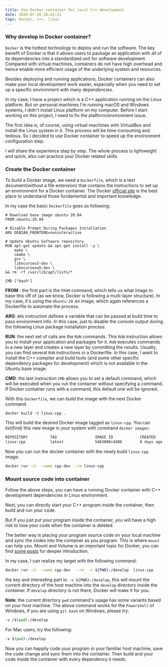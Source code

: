 ```yaml
---
title: Use Docker container for local C++ development
date: 2020-07-28 20:42:21
tags: docker, c++, linux
---
```


### Why develop in Docker container?

`Docker` is the hottest technology to deploy and run the software. The key benefit of Docker is that it allows users to package an application with all of its dependencies into a standardized unit for software development. Compared with virtual machines, containers do not have high overhead and hence enable more efficient usage of the underlying system and resources. 

Besides deploying and running applications, Docker containers can also make your local development work easier, especially when you need to set up a specific environment with many dependencies. 

In my case, I have a project which is a C++ application running on the Linux platform. But on personal machines I'm running macOS and Windows systems, I didn't install Linux platform on my computer. Before I start working on this project, I need to fix the platform/environment issue. 

The first idea is, of course, using virtual-machines with VirtualBox and install the Linux system in it. This process will be time-consuming and tedious. So I decided to use Docker container to speed up the environment configuration step. 

I will share the experience step by step. The whole process is lightweight and quick, also can practice your Docker related skills.

### Create the Docker container

To build a Docker image, we need a `Dockerfile`, which is a text document(without a file extension) that contains the instructions to set up an environment for a Docker container. The Docker [official site](https://docs.docker.com/get-started/overview/) is the best place to understand those fundamental and important knowledge.

In my case the basic `Dockerfile` goes as following:

```docker
# Download base image ubuntu 20.04
FROM ubuntu:20.04

# Disable Prompt During Packages Installation
ARG DEBIAN_FRONTEND=noninteractive

# Update Ubuntu Software repository
RUN apt-get update && apt-get install -y \
    make \
    cmake \
    g++ \
    libncurses5-dev \
    libncursesw5-dev \
&& rm -rf /var/lib/apt/lists/*

CMD ["bash"]
```

**FROM** : the first part is the `FROM` command, which tells us what image to base this off of (as we know, Docker is following a multi-layer structure). In my case,  it's using the `Ubuntu:20.04` image, which again references a Dockerfile to automate the process. 

**ARG**: `ARG` instruction defines a variable that can be passed at build time to pass environment info. In this case, just to disable the console output during the following Linux package installation process. 

**RUN**: the next set of calls are the `RUN` commands. This `RUN` instruction allows you to install your application and packages for it. `RUN` executes commands in a new layer and creates a new layer by committing the results. Usually, you can find several `RUN` instructions in a Dockerfile. In this case, I want to install the C++ compiler and build tools (and some other specific dependency packages for development) which is not available in the Ubuntu base image.

**CMD**: the last instruction `CMD` allows you to set a default command, which will be executed when you run the container without specifying a command. If Docker container runs with a command, this default one will be ignored. 

With this `Dockerfile`, we can build the image with the next Docker command:

```docker
docker build -t linux-cpp .
```

This will build the desired Docker image tagged as `linux-cpp`. You can list(find) this new image in your system with command `docker images`: 

``` txt
REPOSITORY          TAG                 IMAGE ID            CREATED             SIZE
linux-cpp           latest              5463808c4488        8 days ago          320MB
```

Now you can run the docker container with the newly build `linux-cpp` image:

```bash
docker run -it --name cpp-dev --rm linux-cpp
```

### Mount source code into container

Follow the above steps, you can have a running Docker container with C++ development dependencies in Linux environment. 

Next, you can directly start your C++ program inside the container, then build and run your code. 

But if you just put your program inside the container, you will have a high risk to lose your code when the container is deleted. 

The better way is placing your program source code on your local machine and sync the codes into the container as you program. This is where `mount` can help you. Mount and Volume is an important topic for Docker, you can find [some posts](https://docs.docker.com/storage/bind-mounts/) for deeper introduction. 

In my case, I can realize my target with the following command:

```bash
docker run -it --name cpp-dev  --rm  -v ${PWD}:/develop  linux-cpp
```

the key and interesting part is: `-v ${PWD}:/develop`,  this will mount the current directory of the host machine into the `develop` directory inside the container. If `develop` directory is not there, Docker will make it for you. 

**Note**: the current directory `pwd` command's usage has some variants based on your host machine. The above command works for the `Powershell` of Windows, if you are using `git bash` on Windows, please try: 

```bash
-v /$(pwd):/develop
```

For Mac users, try the following: 

```bash
-v $(pwd):/develop
```

Now you can happily code your program in your familiar host machine, save the code change and sync them into the container. Then build and your code inside the container with every dependency it needs. 















